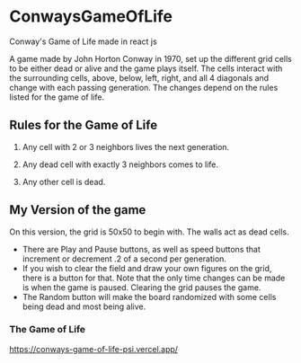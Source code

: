 # ConwaysGameOfLife

Conway's Game of Life made in react js

A game made by John Horton Conway in 1970, set up the different grid cells to be either dead or alive and the game plays itself. The cells interact with the surrounding cells, above, below, left, right, and all 4 diagonals and change with each passing generation. The changes depend on the rules listed for the game of life.

## Rules for the Game of Life

1. Any cell with 2 or 3 neighbors lives the next generation.

2. Any dead cell with exactly 3 neighbors comes to life.

3. Any other cell is dead.

## My Version of the game

On this version, the grid is 50x50 to begin with. The walls act as dead cells.

-   There are Play and Pause buttons, as well as speed buttons that increment or decrement .2 of a second per generation.
-   If you wish to clear the field and draw your own figures on the grid, there is a button for that. Note that the only time changes can be made is when the game is paused. Clearing the grid pauses the game.
-   The Random button will make the board randomized with some cells being dead and most being alive.

### The Game of Life

https://conways-game-of-life-psi.vercel.app/
